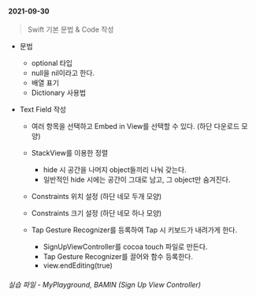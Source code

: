 #### 2021-09-30

> Swift 기본 문법 & Code 작성

- 문법

  - optional 타입
  - null을 nil이라고 한다.
  - 배열 표기
  - Dictionary 사용법

- Text Field 작성

  - 여러 항목을 선택하고 Embed in View를 선택할 수 있다. (하단 다운로드 모양)

  - StackView를 이용한 정렬
    - hide 시 공간을 나머지 object들끼리 나눠 갖는다.
    - 일반적인 hide 시에는 공간이 그대로 남고, 그 object만 숨겨진다.

  - Constraints 위치 설정 (하단 네모 두개 모양)
  - Constraints 크기 설정 (하단 네모 하나 모양)
  - Tap Gesture Recognizer를 등록하여 Tap 시 키보드가 내려가게 한다.
    - SignUpViewController를 cocoa touch 파일로 만든다.
    - Tap Gesture Recognizer를 끌어와 함수 등록한다.
    - view.endEditing(true)

###### 실습 파일 - MyPlayground, BAMIN (Sign Up View Controller)

